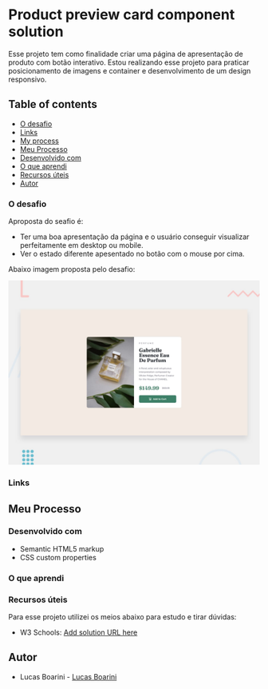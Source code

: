# Product preview card component solution

Esse projeto tem como finalidade criar uma página de apresentação de produto com botão interativo. Estou realizando esse projeto para praticar posicionamento de imagens e container e desenvolvimento de um design responsivo.

## Table of contents

- [O desafio](#o-desafio)
- [Links](#links)
- [My process](#my-process)
- [Meu Processo](#meu-processo)
- [Desenvolvido com](#desenvolvido-com)
- [O que aprendi](#o-que-aprendi)
- [Recursos úteis](#recursos-uteis)
- [Autor](#autor)

### O desafio

Aproposta do seafio é: 

- Ter uma boa apresentação da página e o usuário conseguir visualizar perfeitamente em desktop ou mobile.
- Ver o estado diferente apesentado no botão com o mouse por cima.

Abaixo imagem proposta pelo desafio:

![screenshot](./design/desktop-preview.jpg)

### Links

## Meu Processo

### Desenvolvido com

- Semantic HTML5 markup
- CSS custom properties

### O que aprendi

### Recursos úteis

Para esse projeto utilizei os meios abaixo para estudo e tirar dúvidas:

- W3 Schools: [Add solution URL here](https://www.w3schools.com/)

## Autor

- Lucas Boarini - [Lucas Boarini](https://github.com/BoariniLucas)